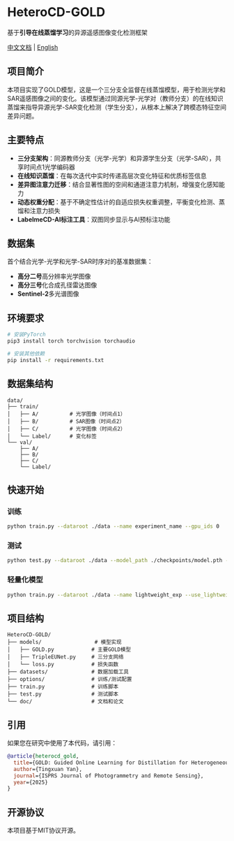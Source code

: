 # HeteroCD-GOLD

基于**引导在线蒸馏学习**的异源遥感图像变化检测框架

[中文文档](README_CN.md) | [English](README.md)

## 项目简介

本项目实现了GOLD模型，这是一个三分支全监督在线蒸馏模型，用于检测光学和SAR遥感图像之间的变化。该模型通过同源光学-光学对（教师分支）的在线知识蒸馏来指导异源光学-SAR变化检测（学生分支），从根本上解决了跨模态特征空间差异问题。

## 主要特点

- **三分支架构**：同源教师分支（光学-光学）和异源学生分支（光学-SAR），共享时间点1光学编码器
- **在线知识蒸馏**：在每次迭代中实时传递高层次变化特征和优质标签信息
- **差异图注意力迁移**：结合显著性图的空间和通道注意力机制，增强变化感知能力
- **动态权重分配**：基于不确定性估计的自适应损失权重调整，平衡变化检测、蒸馏和注意力损失
- **LabelmeCD-AI标注工具**：双图同步显示与AI预标注功能

## 数据集

首个结合光学-光学和光学-SAR时序对的基准数据集：
- **高分二号**高分辨率光学图像
- **高分三号**化合成孔径雷达图像
- **Sentinel-2**多光谱图像

## 环境要求

```bash
# 安装PyTorch
pip3 install torch torchvision torchaudio

# 安装其他依赖
pip install -r requirements.txt
```

## 数据集结构

```
data/
├── train/
│   ├── A/          # 光学图像（时间点1）
│   ├── B/          # SAR图像（时间点2）
│   ├── C/          # 光学图像（时间点2）
│   └── Label/      # 变化标签
└── val/
    ├── A/
    ├── B/
    ├── C/
    └── Label/
```

## 快速开始

### 训练

```bash
python train.py --dataroot ./data --name experiment_name --gpu_ids 0
```

### 测试

```bash
python test.py --dataroot ./data --model_path ./checkpoints/model.pth --phase test
```

### 轻量化模型

```bash
python train.py --dataroot ./data --name lightweight_exp --use_lightweight --gpu_ids 0
```

## 项目结构

```
HeteroCD-GOLD/
├── models/                 # 模型实现
│   ├── GOLD.py            # 主要GOLD模型
│   ├── TripleEUNet.py     # 三分支网络
│   └── loss.py            # 损失函数
├── datasets/              # 数据加载工具
├── options/               # 训练/测试配置
├── train.py               # 训练脚本
├── test.py                # 测试脚本
└── doc/                   # 文档和论文
```

## 引用

如果您在研究中使用了本代码，请引用：

```bibtex
@article{heterocd_gold,
  title={GOLD: Guided Online Learning for Distillation for Heterogeneous Remote Sensing Image Change Detection},
  author={Tingxuan Yan},
  journal={ISPRS Journal of Photogrammetry and Remote Sensing},
  year={2025}
}
```

## 开源协议

本项目基于MIT协议开源。